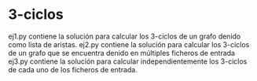 # 3-ciclos
ej1.py contiene la solución para calcular los 3-ciclos de un grafo denido como lista de aristas. 
ej2.py contiene la solución para calcular los 3-ciclos de un grafo que se encuentra denido en múltiples ficheros de entrada
ej3.py contiene la solución para calcular independientemente los 3-ciclos de cada uno de los ficheros de entrada.
